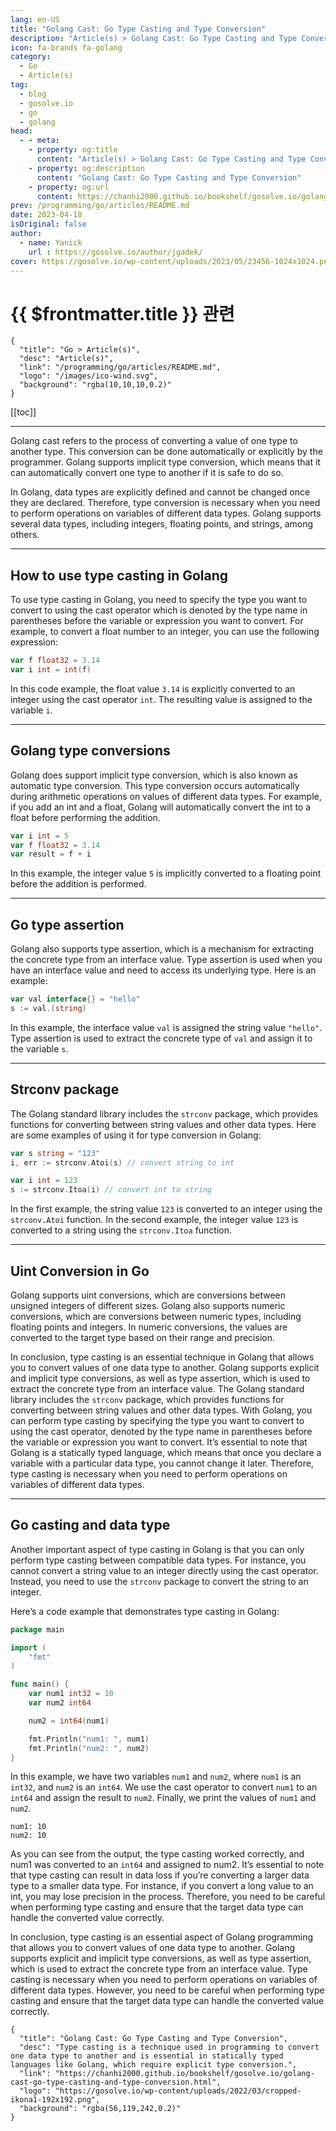 ```yaml
---
lang: en-US
title: "Golang Cast: Go Type Casting and Type Conversion"
description: "Article(s) > Golang Cast: Go Type Casting and Type Conversion"
icon: fa-brands fa-golang
category:
  - Go
  - Article(s)
tag:
  - blog
  - gosolve.io
  - go
  - golang
head:
  - - meta:
    - property: og:title
      content: "Article(s) > Golang Cast: Go Type Casting and Type Conversion"
    - property: og:description
      content: "Golang Cast: Go Type Casting and Type Conversion"
    - property: og:url
      content: https://chanhi2000.github.io/bookshelf/gosolve.io/golang-cast-go-type-casting-and-type-conversion.html
prev: /programming/go/articles/README.md
date: 2023-04-18
isOriginal: false
author:
  - name: Yanick
    url : https://gosolve.io/author/jgadek/
cover: https://gosolve.io/wp-content/uploads/2023/05/23456-1024x1024.png
---
```


# {{ $frontmatter.title }} 관련

```component VPCard
{
  "title": "Go > Article(s)",
  "desc": "Article(s)",
  "link": "/programming/go/articles/README.md",
  "logo": "/images/ico-wind.svg",
  "background": "rgba(10,10,10,0.2)"
}
```

[[toc]]

---

<SiteInfo
  name="Golang Cast: Go Type Casting and Type Conversion"
  desc="Type casting is a technique used in programming to convert one data type to another and is essential in statically typed languages like Golang, which require explicit type conversion."
  url="https://gosolve.io/golang-cast-go-type-casting-and-type-conversion"
  logo="https://gosolve.io/wp-content/uploads/2022/03/cropped-ikona1-192x192.png"
  preview="https://gosolve.io/wp-content/uploads/2023/05/23456-1024x1024.png"/>

Golang cast refers to the process of converting a value of one type to another type. This conversion can be done automatically or explicitly by the programmer. Golang supports implicit type conversion, which means that it can automatically convert one type to another if it is safe to do so.

In Golang, data types are explicitly defined and cannot be changed once they are declared. Therefore, type conversion is necessary when you need to perform operations on variables of different data types. Golang supports several data types, including integers, floating points, and strings, among others.

---

## How to use type casting in Golang

To use type casting in Golang, you need to specify the type you want to convert to using the cast operator which is denoted by the type name in parentheses before the variable or expression you want to convert. For example, to convert a float number to an integer, you can use the following expression:

```go
var f float32 = 3.14
var i int = int(f)
```

In this code example, the float value `3.14` is explicitly converted to an integer using the cast operator `int`. The resulting value is assigned to the variable `i`.

---

## Golang type conversions

Golang does support implicit type conversion, which is also known as automatic type conversion. This type conversion occurs automatically during arithmetic operations on values of different data types. For example, if you add an int and a float, Golang will automatically convert the int to a float before performing the addition.

```go
var i int = 5
var f float32 = 3.14
var result = f + i
```

In this example, the integer value `5` is implicitly converted to a floating point before the addition is performed.

---

## Go type assertion

Golang also supports type assertion, which is a mechanism for extracting the concrete type from an interface value. Type assertion is used when you have an interface value and need to access its underlying type. Here is an example:

```go
var val interface{} = "hello"
s := val.(string)
```

In this example, the interface value `val` is assigned the string value `"hello"`. Type assertion is used to extract the concrete type of `val` and assign it to the variable `s`.

---

## Strconv package

The Golang standard library includes the `strconv` package, which provides functions for converting between string values and other data types. Here are some examples of using it for type conversion in Golang:

```go
var s string = "123"
i, err := strconv.Atoi(s) // convert string to int

var i int = 123
s := strconv.Itoa(i) // convert int to string
```

In the first example, the string value `123` is converted to an integer using the `strconv.Atoi` function. In the second example, the integer value `123` is converted to a string using the `strconv.Itoa` function.

---

## Uint Conversion in Go

Golang supports uint conversions, which are conversions between unsigned integers of different sizes. Golang also supports numeric conversions, which are conversions between numeric types, including floating points and integers. In numeric conversions, the values are converted to the target type based on their range and precision.

In conclusion, type casting is an essential technique in Golang that allows you to convert values of one data type to another. Golang supports explicit and implicit type conversions, as well as type assertion, which is used to extract the concrete type from an interface value. The Golang standard library includes the `strconv` package, which provides functions for converting between string values and other data types. With Golang, you can perform type casting by specifying the type you want to convert to using the cast operator, denoted by the type name in parentheses before the variable or expression you want to convert. It’s essential to note that Golang is a statically typed language, which means that once you declare a variable with a particular data type, you cannot change it later. Therefore, type casting is necessary when you need to perform operations on variables of different data types.

---

## Go casting and data type

Another important aspect of type casting in Golang is that you can only perform type casting between compatible data types. For instance, you cannot convert a string value to an integer directly using the cast operator. Instead, you need to use the `strconv` package to convert the string to an integer.

Here’s a code example that demonstrates type casting in Golang:

```go
package main

import (
    "fmt"
)

func main() {
    var num1 int32 = 10
    var num2 int64

    num2 = int64(num1)

    fmt.Println("num1: ", num1)
    fmt.Println("num2: ", num2)
}
```

In this example, we have two variables `num1` and `num2`, where `num1` is an `int32`, and `num2` is an `int64`. We use the cast operator to convert `num1` to an `int64` and assign the result to `num2`. Finally, we print the values of `num1` and `num2`. 

```plaintext title="ooutput
num1: 10
num2: 10
```

As you can see from the output, the type casting worked correctly, and num1 was converted to an `int64` and assigned to num2. It’s essential to note that type casting can result in data loss if you’re converting a larger data type to a smaller data type. For instance, if you convert a long value to an int, you may lose precision in the process. Therefore, you need to be careful when performing type casting and ensure that the target data type can handle the converted value correctly.

In conclusion, type casting is an essential aspect of Golang programming that allows you to convert values of one data type to another. Golang supports explicit and implicit type conversions, as well as type assertion, which is used to extract the concrete type from an interface value. Type casting is necessary when you need to perform operations on variables of different data types. However, you need to be careful when performing type casting and ensure that the target data type can handle the converted value correctly.

<!-- TODO: add ARTICLE CARD -->
```component VPCard
{
  "title": "Golang Cast: Go Type Casting and Type Conversion",
  "desc": "Type casting is a technique used in programming to convert one data type to another and is essential in statically typed languages like Golang, which require explicit type conversion.",
  "link": "https://chanhi2000.github.io/bookshelf/gosolve.io/golang-cast-go-type-casting-and-type-conversion.html",
  "logo": "https://gosolve.io/wp-content/uploads/2022/03/cropped-ikona1-192x192.png",
  "background": "rgba(56,119,242,0.2)"
}
```
